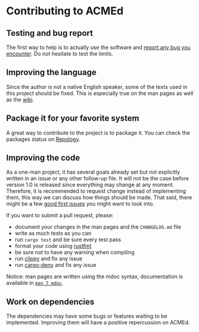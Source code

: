 # Contributing to ACMEd


## Testing and bug report

The first way to help is to actually use the software and [report any bug you
encounter][bug_report]. Do not hesitate to test the limits.


## Improving the language

Since the author is not a native English speaker, some of the texts used in
this project should be fixed. This is especially true on the man pages as well
as the [wiki][wiki].


## Package it for your favorite system

A great way to contribute to the project is to package it. You can check the
packages status on [Repology](https://repology.org/project/acmed/versions).


## Improving the code

As a one-man project, it has several goals already set but not explicitly
written in an issue or any other follow-up file. It will not be the case before
version 1.0 is released since everything may change at any moment. Therefore,
it is recommended to request change instead of implementing them, this way we
can discuss how things should be made. That said, there might be a few [good
first issues][first_issue] you might want to look into.

If you want to submit a pull request, please:

- document your changes in the man pages and the `CHANGELOG.md` file
- write as much tests as you can
- run `cargo test` and be sure every test pass
- format your code using [rustfmt][rustfmt]
- be sure not to have any warning when compiling
- run [clippy][clippy] and fix any issue
- run [cargo-deny][cargo-deny] and fix any issue

Notice: man pages are written using the mdoc syntax, documentation is available
in [`man 7 mdoc`][mdoc].


## Work on dependencies

The dependencies may have some bugs or features waiting to be implemented.
Improving them will have a positive repercussion on ACMEd.


[bug_report]: https://github.com/breard-r/acmed/issues
[wiki]: https://github.com/breard-r/acmed-wiki
[repology]: https://repology.org/project/acmed/versions
[first_issue]: https://github.com/breard-r/acmed/issues?q=is%3Aissue+is%3Aopen+label%3A%22good+first+issue%22
[rustfmt]: https://github.com/rust-lang/rustfmt
[clippy]: https://github.com/rust-lang/rust-clippy
[cargo-deny]: https://github.com/EmbarkStudios/cargo-deny
[mdoc]: https://man.freebsd.org/cgi/man.cgi?query=mdoc&sektion=7&apropos=0
